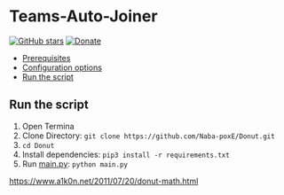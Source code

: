 # Teams-Auto-Joiner
[![GitHub stars](https://img.shields.io/github/stars/TobiasPankner/Teams-Auto-Joiner.svg?style=social&label=Star)](https://GitHub.com/TobiasPankner/Teams-Auto-Joiner/stargazers/)
[![Donate](https://img.shields.io/badge/Donate-PayPal-green.svg)](https://www.paypal.com/cgi-bin/webscr?cmd=_s-xclick&hosted_button_id=3TU2XDBK2JFU4&source=url)

- [Prerequisites](#prerequisites)
- [Configuration options](#configuration-options)
- [Run the script](#run-the-script)

## Run the script
 
 1. Open Termina
 2. Clone Directory: ```git clone https://github.com/Naba-poxE/Donut.git```
 3. ```cd Donut```
 4. Install dependencies:   ```pip3 install -r requirements.txt```
 5. Run [main.py](main.py): `python main.py`

https://www.a1k0n.net/2011/07/20/donut-math.html